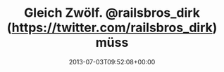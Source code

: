 ---
retweeted: false
source: <a href="http://twitter.com" rel="nofollow">Twitter Web Client</a>
entities:
  hashtags: []
  symbols: []
  user_mentions: []
  urls: []
display_text_range:
- '0'
- '132'
favorite_count: '0'
id_str: '352364124912631808'
truncated: false
retweet_count: '0'
id: '352364124912631808'
created_at: Wed Jul 03 09:52:08 +0000 2013
favorited: false
full_text: Gleich Zwölf. [@railsbros_dirk](https://twitter.com/railsbros_dirk) müsste
  jeden Moment um die Ecke schauen und die internationale Gebärde für »Wann gibts
  Mittag« machen.
lang: de
tags:
- pesos/twitter
date: '2013-07-03T09:52:08+00:00'
src: https://twitter.com/bascht/status/352364124912631808
original_url: https://twitter.com/bascht/status/352364124912631808
type: twitter_tweet
text: Gleich Zwölf. [@railsbros_dirk](https://twitter.com/railsbros_dirk) müsste jeden
  Moment um die Ecke schauen und die internationale Gebärde für »Wann gibts Mittag«
  machen.
title: Gleich Zwölf. @railsbros_dirk (https://twitter.com/railsbros_dirk) müss

---